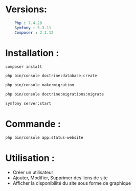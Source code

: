 # Versions: 
```yaml
    Php : 7.4.26
    Symfony : 5.3.11
    Composer : 2.1.12
``` 
# Installation : 

```bash
composer install
```
```bash
php bin/console doctrine:database:create
```
```bash
php bin/console make:migration
```
```bash
php bin/console doctrine:migrations:migrate
```
```bash
symfony server:start 
```
# Commande : 
```bash
php bin/console app:status-website
```
# Utilisation : 

- Créer un utilisateur 
- Ajouter, Modifier, Supprimer des liens de site
- Afficher la disponibilité du site sous forme de graphique 
